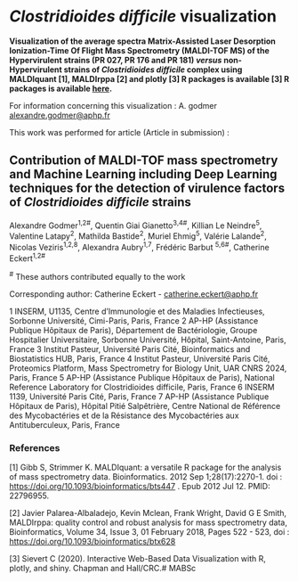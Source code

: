  # *Clostridioides difficile* visualization

**Visualization of the average spectra Matrix-Assisted Laser Desorption Ionization-Time Of Flight Mass Spectrometry (MALDI-TOF MS) of the Hypervirulent strains (PR 027, PR 176 and PR 181) *versus* non-Hypervirulent strains of  <i>Clostridioides difficile </i> complex using MALDIquant [1], MALDIrppa [2] and plotly [3] R packages is available [3] R packages is available [here](https://agodmer.github.io/Clostri/Clostri-hv).**

For information concerning this visualization : A. godmer alexandre.godmer@aphp.fr

This work was performed for article (Article in submission) :

## Contribution of MALDI-TOF mass spectrometry and Machine Learning including Deep Learning techniques for the detection of virulence factors of *Clostridioides difficile* strains

Alexandre Godmer<sup>1</sup><sup>,</sup><sup>2</sup><sup>#</sup>, Quentin Giai Gianetto<sup>3</sup><sup>,</sup><sup>4</sup><sup>#</sup>, Killian Le Neindre<sup>5</sup>, Valentine Latapy<sup>2</sup>, Mathilda Bastide<sup>2</sup>, Muriel Ehmig<sup>5</sup>, Valérie Lalande<sup>2</sup>, Nicolas Veziris<sup>1</sup><sup>,</sup><sup>2</sup><sup>,</sup><sup>8</sup>, Alexandra Aubry<sup>1</sup><sup>,</sup><sup>7</sup>, Frédéric Barbut <sup>5</sup><sup>,</sup><sup>6</sup></sup><sup>#</sup>, Catherine Eckert<sup>1</sup><sup>,</sup><sup>2</sup><sup>#</sup>

<sup>#</sup> These authors contributed equally to the work

Corresponding author: Catherine Eckert - catherine.eckert@aphp.fr

1 INSERM, U1135, Centre d’Immunologie et des Maladies Infectieuses, Sorbonne Université, Cimi-Paris, Paris, France
2 AP-HP (Assistance Publique Hôpitaux de Paris), Département de Bactériologie, Groupe Hospitalier Universitaire, Sorbonne Université, Hôpital, Saint-Antoine, Paris, France
3 Institut Pasteur, Université Paris Cité, Bioinformatics and Biostatistics HUB, Paris, France
4 Institut Pasteur, Université Paris Cité, Proteomics Platform, Mass Spectrometry for Biology Unit, UAR CNRS 2024, Paris, France
5 AP-HP (Assistance Publique Hôpitaux de Paris), National Reference Laboratory for Clostridioides difficile, Paris, France 
6 INSERM 1139, Université Paris Cité, Paris, France 
7 AP-HP (Assistance Publique Hôpitaux de Paris), Hôpital Pitié Salpêtrière, Centre National de Référence des Mycobactéries et de la Résistance des Mycobactéries aux Antituberculeux, Paris, France


### References

[1] Gibb S, Strimmer K. MALDIquant: a versatile R package for the analysis of mass spectrometry data. Bioinformatics. 2012 Sep 1;28(17):2270-1. doi : https://doi.org/10.1093/bioinformatics/bts447 . Epub 2012 Jul 12. PMID: 22796955.

[2] Javier Palarea-Albaladejo, Kevin Mclean, Frank Wright, David G E Smith, MALDIrppa: quality control and robust analysis for mass spectrometry data, Bioinformatics, Volume 34, Issue 3, 01 February 2018, Pages 522 - 523, doi : https://doi.org/10.1093/bioinformatics/btx628

[3] Sievert C (2020). Interactive Web-Based Data Visualization with R, plotly, and shiny. Chapman and Hall/CRC.# MABSc

